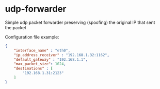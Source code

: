 # udp-forwarder

Simple udp packet forwarder preserving (spoofing)  the original IP that sent the packet

Configuration file example:

```json
{
    "interface_name" : "eth0",
    "ip_address_receiver" : "192.168.1.32:1162",
    "default_gateway" : "192.168.1.1",
    "max_packet_size": 1024,
    "destinations" : [
        "192.168.1.31:2123"
    ]
}
```